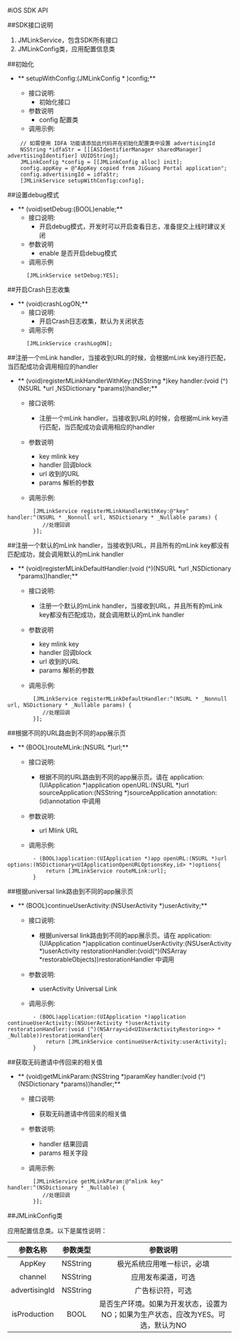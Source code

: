 #iOS SDK API

##SDK接口说明

1. JMLinkService，包含SDK所有接口
2. JMLinkConfig类，应用配置信息类

##初始化

+ ** setupWithConfig:(JMLinkConfig * )config;**

    + 接口说明:
        + 初始化接口
    + 参数说明
        + config 配置类
    + 调用示例: 

```
	// 如需使用 IDFA 功能请添加此代码并在初始化配置类中设置 advertisingId
	NSString *idfaStr = [[[ASIdentifierManager sharedManager] advertisingIdentifier] UUIDString];	   
	JMLinkConfig *config = [[JMLinkConfig alloc] init];
	config.appKey = @"AppKey copied from JiGuang Portal application";
	config.advertisingId = idfaStr;
	[JMLinkService setupWithConfig:config];        
```



##设置debug模式

+ ** (void)setDebug:(BOOL)enable;**
    + 接口说明:
        + 开启debug模式，开发时可以开启查看日志，准备提交上线时建议关闭
    + 参数说明
        + enable 是否开启debug模式
    + 调用示例
```
	  [JMLinkService setDebug:YES];
```

##开启Crash日志收集

+ ** (void)crashLogON;**
    + 接口说明:
        + 开启Crash日志收集，默认为关闭状态
    + 调用示例
    
```
	  [JMLinkService crashLogON];
```


##注册一个mLink handler，当接收到URL的时候，会根据mLink key进行匹配，当匹配成功会调用相应的handler
+ ** (void)registerMLinkHandlerWithKey:(NSString \*)key handler:(void (^)(NSURL \*url ,NSDictionary \*params))handler;**

    + 接口说明:
        + 注册一个mLink handler，当接收到URL的时候，会根据mLink key进行匹配，当匹配成功会调用相应的handler
    + 参数说明
        + key  mlink key
        + handler 回调block
        + url  收到的URL
        + params 解析的参数

    + 调用示例:
  
```
		[JMLinkService registerMLinkHandlerWithKey:@"key" handler:^(NSURL * _Nonnull url, NSDictionary * _Nullable params) {
		   //处理回调
		}];
```


##注册一个默认的mLink handler，当接收到URL，并且所有的mLink key都没有匹配成功，就会调用默认的mLink handler
+ ** (void)registerMLinkDefaultHandler:(void (^)(NSURL \*url ,NSDictionary \*params))handler;**

    + 接口说明:
        + 注册一个默认的mLink handler，当接收到URL，并且所有的mLink key都没有匹配成功，就会调用默认的mLink handler
    + 参数说明
        + key  mlink key
        + handler 回调block
        + url  收到的URL
        + params 解析的参数

    + 调用示例:
    
```
		[JMLinkService registerMLinkDefaultHandler:^(NSURL * _Nonnull url, NSDictionary * _Nullable params) {
		   //处理回调
		}];
```


##根据不同的URL路由到不同的app展示页

+ ** (BOOL)routeMLink:(NSURL \*)url;**

    + 接口说明:
        + 根据不同的URL路由到不同的app展示页。请在 application:(UIApplication \*)application openURL:(NSURL \*)url sourceApplication:(NSString \*)sourceApplication annotation:(id)annotation 中调用
    + 参数说明:
        + url Mlink URL

    + 调用示例:

```
	    - (BOOL)application:(UIApplication *)app openURL:(NSURL *)url options:(NSDictionary<UIApplicationOpenURLOptionsKey,id> *)options{
	    	return [JMLinkService routeMLink:url];
		}
```


##根据universal link路由到不同的app展示页

+ ** (BOOL)continueUserActivity:(NSUserActivity \*)userActivity;**

    + 接口说明:
        + 根据universal link路由到不同的app展示页。请在 application:(UIApplication \*)application continueUserActivity:(NSUserActivity \*)userActivity restorationHandler:(void(^)(NSArray \*restorableObjects))restorationHandler 中调用
    + 参数说明:
        + userActivity Universal Link

    + 调用示例:

```
		- (BOOL)application:(UIApplication *)application continueUserActivity:(NSUserActivity *)userActivity restorationHandler:(void (^)(NSArray<id<UIUserActivityRestoring>> * _Nullable))restorationHandler{
		    return [JMLinkService continueUserActivity:userActivity];
		}
```

##获取无码邀请中传回来的相关值

+ ** (void)getMLinkParam:(NSString \*)paramKey handler:(void (^)(NSDictionary \*params))handler;**

    + 接口说明:
        + 获取无码邀请中传回来的相关值
    + 参数说明:
        + handler 结果回调
        + params 相关字段

    + 调用示例:

```		
		[JMLinkService getMLinkParam:@"mlink key" handler:^(NSDictionary * _Nullable) {
		   //处理回调
		}];
```		



##JMLinkConfig类

应用配置信息类。以下是属性说明：

|参数名称|参数类型|参数说明|
|:-----:|:----:|:-----:|
|AppKey |NSString|极光系统应用唯一标识，必填|
|channel|NSString|应用发布渠道，可选|
|advertisingId|NSString|广告标识符，可选|
|isProduction|BOOL|是否生产环境。如果为开发状态，设置为NO；如果为生产状态，应改为YES。可选，默认为NO|



<!-- ##错误码列表

|code|描述|备注|
|:-----:|:----:|:-----:| -->
